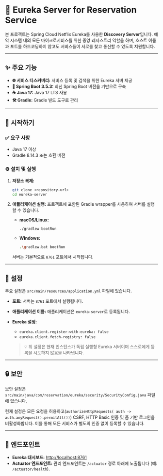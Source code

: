 # 🏰 Eureka Server for Reservation Service

본 프로젝트는 Spring Cloud Netflix Eureka를 사용한 **Discovery Server**입니다. 예약 시스템 내의 모든 마이크로서비스를 위한 중앙 레지스트리 역할을 하며, 호스트 이름과 포트를 하드코딩하지 않고도 서비스들이 서로를 찾고 통신할 수 있도록 지원합니다.

---

## ✨ 주요 기능

- **🌐 서비스 디스커버리:** 서비스 등록 및 검색을 위한 Eureka 서버 제공
- **🚀 Spring Boot 3.5.3:** 최신 Spring Boot 버전을 기반으로 구축
- **☕ Java 17:** Java 17 LTS 사용
- **🛠️ Gradle:** Gradle 빌드 도구로 관리

---

## 🚀 시작하기

### ✅ 요구 사항

- Java 17 이상
- Gradle 8.14.3 또는 호환 버전

### ⚙️ 설치 및 실행

1.  **저장소 복제:**
    ```bash
    git clone <repository-url>
    cd eureka-server
    ```

2.  **애플리케이션 실행:**
    프로젝트에 포함된 Gradle wrapper를 사용하여 서버를 실행할 수 있습니다.

    - **macOS/Linux:**
      ```bash
      ./gradlew bootRun
      ```
    - **Windows:**
      ```bash
      .\gradlew.bat bootRun
      ```

    서버는 기본적으로 `8761` 포트에서 시작됩니다.

---

## 🔧 설정

주요 설정은 `src/main/resources/application.yml` 파일에 있습니다.

- **포트:** 서버는 `8761` 포트에서 실행됩니다.
- **애플리케이션 이름:** 애플리케이션은 `eureka-server`로 등록됩니다.
- **Eureka 설정:**
  - `eureka.client.register-with-eureka: false`
  - `eureka.client.fetch-registry: false`

  > 💡 위 설정은 현재 인스턴스가 독립 실행형 Eureka 서버이며 스스로에게 등록을 시도하지 않음을 나타냅니다.

---

## 🔒 보안

보안 설정은 `src/main/java/com/reservation/eureka/security/SecurityConfig.java` 파일에 있습니다.

현재 설정은 모든 요청을 허용하고(`authorizeHttpRequests( auth -> auth.anyRequest().permitAll())`) CSRF, HTTP Basic 인증 및 폼 기반 로그인을 비활성화합니다. 이를 통해 모든 서비스가 별도의 인증 없이 등록할 수 있습니다.

---

## 🔗 엔드포인트

- **Eureka 대시보드:** [http://localhost:8761](http://localhost:8761)
- **Actuator 엔드포인트:** 관리 엔드포인트는 `/actuator` 경로 아래에 노출됩니다 (예: `/actuator/health`).